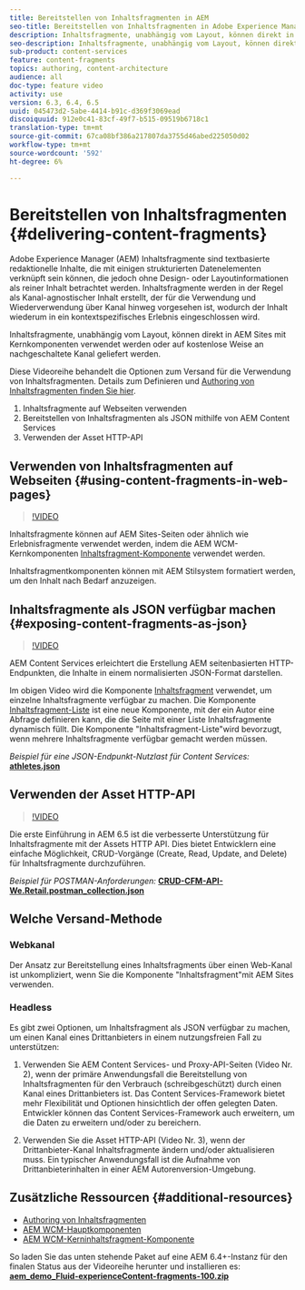 ```yaml
---
title: Bereitstellen von Inhaltsfragmenten in AEM
seo-title: Bereitstellen von Inhaltsfragmenten in Adobe Experience Manager
description: Inhaltsfragmente, unabhängig vom Layout, können direkt in AEM Sites mit Kernkomponenten verwendet werden oder auf kostenlose Weise an nachgeschaltete Kanal geliefert werden.
seo-description: Inhaltsfragmente, unabhängig vom Layout, können direkt in AEM Sites mit Kernkomponenten verwendet werden oder auf kostenlose Weise an nachgeschaltete Kanal geliefert werden.
sub-product: content-services
feature: content-fragments
topics: authoring, content-architecture
audience: all
doc-type: feature video
activity: use
version: 6.3, 6.4, 6.5
uuid: 045473d2-5abe-4414-b91c-d369f3069ead
discoiquuid: 912e0c41-83cf-49f7-b515-09519b6718c1
translation-type: tm+mt
source-git-commit: 67ca08bf386a217807da3755d46abed225050d02
workflow-type: tm+mt
source-wordcount: '592'
ht-degree: 6%

---
```



# Bereitstellen von Inhaltsfragmenten {#delivering-content-fragments}

Adobe Experience Manager (AEM) Inhaltsfragmente sind textbasierte redaktionelle Inhalte, die mit einigen strukturierten Datenelementen verknüpft sein können, die jedoch ohne Design- oder Layoutinformationen als reiner Inhalt betrachtet werden. Inhaltsfragmente werden in der Regel als Kanal-agnostischer Inhalt erstellt, der für die Verwendung und Wiederverwendung über Kanal hinweg vorgesehen ist, wodurch der Inhalt wiederum in ein kontextspezifisches Erlebnis eingeschlossen wird.

Inhaltsfragmente, unabhängig vom Layout, können direkt in AEM Sites mit Kernkomponenten verwendet werden oder auf kostenlose Weise an nachgeschaltete Kanal geliefert werden.

Diese Videoreihe behandelt die Optionen zum Versand für die Verwendung von Inhaltsfragmenten. Details zum Definieren und [Authoring von Inhaltsfragmenten finden Sie hier](content-fragments-feature-video-use.md).

1. Inhaltsfragmente auf Webseiten verwenden
2. Bereitstellen von Inhaltsfragmenten als JSON mithilfe von AEM Content Services
3. Verwenden der Asset HTTP-API

## Verwenden von Inhaltsfragmenten auf Webseiten {#using-content-fragments-in-web-pages}

>[!VIDEO](https://video.tv.adobe.com/v/22449/?quality=12&learn=on)

Inhaltsfragmente können auf AEM Sites-Seiten oder ähnlich wie Erlebnisfragmente verwendet werden, indem die AEM WCM-Kernkomponenten [Inhaltsfragment-Komponente](https://docs.adobe.com/content/help/de-DE/experience-manager-core-components/using/components/content-fragment-component.html) verwendet werden.

Inhaltsfragmentkomponenten können mit AEM Stilsystem formatiert werden, um den Inhalt nach Bedarf anzuzeigen.

## Inhaltsfragmente als JSON verfügbar machen {#exposing-content-fragments-as-json}

>[!VIDEO](https://video.tv.adobe.com/v/22448/?quality=12&learn=on)

AEM Content Services erleichtert die Erstellung AEM seitenbasierten HTTP-Endpunkten, die Inhalte in einem normalisierten JSON-Format darstellen.

Im obigen Video wird die Komponente [Inhaltsfragment](https://docs.adobe.com/content/help/en/experience-manager-core-components/using/components/content-fragment-component.html) verwendet, um einzelne Inhaltsfragmente verfügbar zu machen. Die Komponente [Inhaltsfragment-Liste](https://docs.adobe.com/content/help/en/experience-manager-core-components/using/components/content-fragment-list.html) ist eine neue Komponente, mit der ein Autor eine Abfrage definieren kann, die die Seite mit einer Liste Inhaltsfragmente dynamisch füllt. Die Komponente &quot;Inhaltsfragment-Liste&quot;wird bevorzugt, wenn mehrere Inhaltsfragmente verfügbar gemacht werden müssen.

*Beispiel für eine JSON-Endpunkt-Nutzlast für Content Services:*\
**[athletes.json](assets/athletes.json)**

## Verwenden der Asset HTTP-API

>[!VIDEO](https://video.tv.adobe.com/v/26390/?quality=12&learn=on)

Die erste Einführung in AEM 6.5 ist die verbesserte Unterstützung für Inhaltsfragmente mit der Assets HTTP API. Dies bietet Entwicklern eine einfache Möglichkeit, CRUD-Vorgänge (Create, Read, Update, and Delete) für Inhaltsfragmente durchzuführen.

*Beispiel für POSTMAN-Anforderungen:*
**[CRUD-CFM-API-We.Retail.postman_collection.json](assets/CRUD-CFM-API-We.Retail.postman_collection.json)**

## Welche Versand-Methode

### Webkanal

Der Ansatz zur Bereitstellung eines Inhaltsfragments über einen Web-Kanal ist unkompliziert, wenn Sie die Komponente &quot;Inhaltsfragment&quot;mit AEM Sites verwenden.

### Headless

Es gibt zwei Optionen, um Inhaltsfragment als JSON verfügbar zu machen, um einen Kanal eines Drittanbieters in einem nutzungsfreien Fall zu unterstützen:

1. Verwenden Sie AEM Content Services- und Proxy-API-Seiten (Video Nr. 2), wenn der primäre Anwendungsfall die Bereitstellung von Inhaltsfragmenten für den Verbrauch (schreibgeschützt) durch einen Kanal eines Drittanbieters ist. Das Content Services-Framework bietet mehr Flexibilität und Optionen hinsichtlich der offen gelegten Daten. Entwickler können das Content Services-Framework auch erweitern, um die Daten zu erweitern und/oder zu bereichern.

2. Verwenden Sie die Asset HTTP-API (Video Nr. 3), wenn der Drittanbieter-Kanal Inhaltsfragmente ändern und/oder aktualisieren muss. Ein typischer Anwendungsfall ist die Aufnahme von Drittanbieterinhalten in einer AEM Autorenversion-Umgebung.

## Zusätzliche Ressourcen {#additional-resources}

* [Authoring von Inhaltsfragmenten](content-fragments-feature-video-use.md)
* [AEM WCM-Hauptkomponenten](https://docs.adobe.com/content/help/de-DE/experience-manager-core-components/using/introduction.html)
* [AEM WCM-Kerninhaltsfragment-Komponente](https://docs.adobe.com/content/help/en/experience-manager-core-components/using/components/content-fragment-component.html)

So laden Sie das unten stehende Paket auf eine AEM 6.4+-Instanz für den finalen Status aus der Videoreihe herunter und installieren es:\
**[aem_demo_Fluid-experienceContent-fragments-100.zip](assets/aem_demo_fluid-experiencescontent-fragments-100.zip)**
